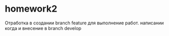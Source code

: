 # homework2
Отработка в создании branch feature для выполнение работ. написании когда и внесение в branch develop

